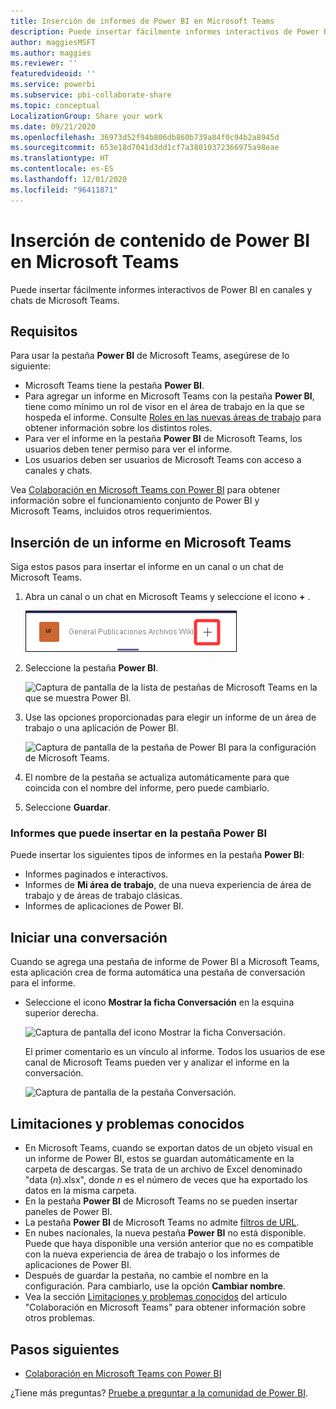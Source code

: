 ```yaml
---
title: Inserción de informes de Power BI en Microsoft Teams
description: Puede insertar fácilmente informes interactivos de Power BI en canales y chats de Microsoft Teams. .
author: maggiesMSFT
ms.author: maggies
ms.reviewer: ''
featuredvideoid: ''
ms.service: powerbi
ms.subservice: pbi-collaborate-share
ms.topic: conceptual
LocalizationGroup: Share your work
ms.date: 09/21/2020
ms.openlocfilehash: 36973d52f94b806db860b739a84f0c94b2a8945d
ms.sourcegitcommit: 653e18d7041d3dd1cf7a38010372366975a98eae
ms.translationtype: HT
ms.contentlocale: es-ES
ms.lasthandoff: 12/01/2020
ms.locfileid: "96411871"
---
```

# <a name="embed-power-bi-content-in-microsoft-teams"></a>Inserción de contenido de Power BI en Microsoft Teams

Puede insertar fácilmente informes interactivos de Power BI en canales y chats de Microsoft Teams. 

## <a name="requirements"></a>Requisitos

Para usar la pestaña **Power BI** de Microsoft Teams, asegúrese de lo siguiente:

- Microsoft Teams tiene la pestaña **Power BI**.
- Para agregar un informe en Microsoft Teams con la pestaña **Power BI**, tiene como mínimo un rol de visor en el área de trabajo en la que se hospeda el informe. Consulte [Roles en las nuevas áreas de trabajo](service-new-workspaces.md#roles-in-the-new-workspaces) para obtener información sobre los distintos roles.
- Para ver el informe en la pestaña **Power BI** de Microsoft Teams, los usuarios deben tener permiso para ver el informe.
- Los usuarios deben ser usuarios de Microsoft Teams con acceso a canales y chats.

Vea [Colaboración en Microsoft Teams con Power BI](service-embed-report-microsoft-teams.md) para obtener información sobre el funcionamiento conjunto de Power BI y Microsoft Teams, incluidos otros requerimientos.

## <a name="embed-a-report-in-microsoft-teams"></a>Inserción de un informe en Microsoft Teams

Siga estos pasos para insertar el informe en un canal o un chat de Microsoft Teams.

1. Abra un canal o un chat en Microsoft Teams y seleccione el icono **+** .

    ![Captura de pantalla de la adición de una pestaña a un canal o chat.](media/service-embed-report-microsoft-teams/service-embed-report-microsoft-teams-add.png)

1. Seleccione la pestaña **Power BI**.

    ![Captura de pantalla de la lista de pestañas de Microsoft Teams en la que se muestra Power BI.](media/service-embed-report-microsoft-teams/service-embed-report-microsoft-teams-tab.png)

1. Use las opciones proporcionadas para elegir un informe de un área de trabajo o una aplicación de Power BI.

    ![Captura de pantalla de la pestaña de Power BI para la configuración de Microsoft Teams.](media/service-embed-report-microsoft-teams/service-embed-report-microsoft-teams-tab-settings.png)

1. El nombre de la pestaña se actualiza automáticamente para que coincida con el nombre del informe, pero puede cambiarlo.

1. Seleccione **Guardar**.

### <a name="reports-you-can-embed-on-the-power-bi-tab"></a>Informes que puede insertar en la pestaña Power BI

Puede insertar los siguientes tipos de informes en la pestaña **Power BI**:

- Informes paginados e interactivos.
- Informes de **Mi área de trabajo**, de una nueva experiencia de área de trabajo y de áreas de trabajo clásicas.
- Informes de aplicaciones de Power BI.

## <a name="start-a-conversation"></a>Iniciar una conversación

Cuando se agrega una pestaña de informe de Power BI a Microsoft Teams, esta aplicación crea de forma automática una pestaña de conversación para el informe.

- Seleccione el icono **Mostrar la ficha Conversación** en la esquina superior derecha.

    ![Captura de pantalla del icono Mostrar la ficha Conversación.](media/service-embed-report-microsoft-teams/power-bi-teams-conversation-icon.png)

    El primer comentario es un vínculo al informe. Todos los usuarios de ese canal de Microsoft Teams pueden ver y analizar el informe en la conversación.

    ![Captura de pantalla de la pestaña Conversación.](media/service-embed-report-microsoft-teams/power-bi-teams-conversation-tab.png)

## <a name="known-issues-and-limitations"></a>Limitaciones y problemas conocidos

- En Microsoft Teams, cuando se exportan datos de un objeto visual en un informe de Power BI, estos se guardan automáticamente en la carpeta de descargas. Se trata de un archivo de Excel denominado "data (*n*).xlsx", donde *n* es el número de veces que ha exportado los datos en la misma carpeta.
- En la pestaña **Power BI** de Microsoft Teams no se pueden insertar paneles de Power BI.
- La pestaña **Power BI** de Microsoft Teams no admite [filtros de URL](service-url-filters.md).
- En nubes nacionales, la nueva pestaña **Power BI** no está disponible. Puede que haya disponible una versión anterior que no es compatible con la nueva experiencia de área de trabajo o los informes de aplicaciones de Power BI.
- Después de guardar la pestaña, no cambie el nombre en la configuración. Para cambiarlo, use la opción **Cambiar nombre**.
- Vea la sección [Limitaciones y problemas conocidos](service-collaborate-microsoft-teams.md#known-issues-and-limitations) del artículo "Colaboración en Microsoft Teams" para obtener información sobre otros problemas.

## <a name="next-steps"></a>Pasos siguientes

- [Colaboración en Microsoft Teams con Power BI](service-collaborate-microsoft-teams.md)

¿Tiene más preguntas? [Pruebe a preguntar a la comunidad de Power BI](https://community.powerbi.com/).
